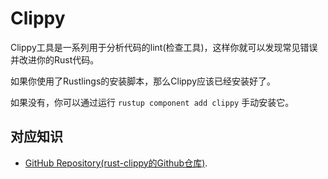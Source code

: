 # Clippy

Clippy工具是一系列用于分析代码的lint(检查工具)，这样你就可以发现常见错误并改进你的Rust代码。

如果你使用了Rustlings的安装脚本，那么Clippy应该已经安装好了。

如果没有，你可以通过运行 `rustup component add clippy` 手动安装它。

## 对应知识

- [GitHub Repository(rust-clippy的Github仓库)](https://github.com/rust-lang/rust-clippy).

